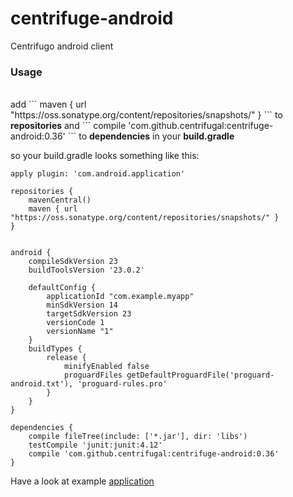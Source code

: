 # centrifuge-android
Centrifugo android client

### Usage
</br>
add
```
maven { url "https://oss.sonatype.org/content/repositories/snapshots/" }
```    
to <b>repositories</b>
and 
```
compile 'com.github.centrifugal:centrifuge-android:0.36'
```
to <b>dependencies</b> in your <b>build.gradle</b>    

so your build.gradle looks something like this:
```
apply plugin: 'com.android.application'

repositories {
    mavenCentral()
    maven { url "https://oss.sonatype.org/content/repositories/snapshots/" }
}


android {
    compileSdkVersion 23
    buildToolsVersion '23.0.2'

    defaultConfig {
        applicationId "com.example.myapp"
        minSdkVersion 14
        targetSdkVersion 23
        versionCode 1
        versionName "1"
    }
    buildTypes {
        release {
            minifyEnabled false
            proguardFiles getDefaultProguardFile('proguard-android.txt'), 'proguard-rules.pro'
        }
    }
}

dependencies {
    compile fileTree(include: ['*.jar'], dir: 'libs')
    testCompile 'junit:junit:4.12'
    compile 'com.github.centrifugal:centrifuge-android:0.36'
}

```

Have a look at example [application](https://github.com/Centrifugal/centrifuge-android/tree/dev/app)
    
    

